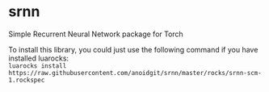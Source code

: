 # srnn
Simple Recurrent Neural Network package for Torch

To install this library, you could just use the following command if you have installed luarocks:  
`luarocks install https://raw.githubusercontent.com/anoidgit/srnn/master/rocks/srnn-scm-1.rockspec`
